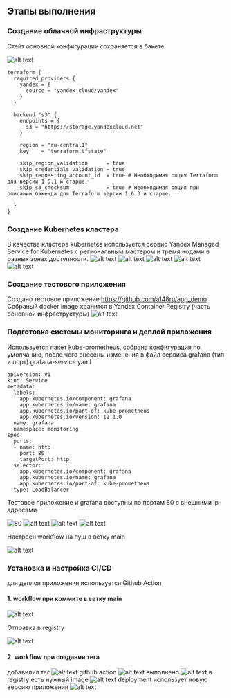 ## Этапы выполнения

### Создание облачной инфраструктуры

Стейт основной конфигурации сохраняется в бакете

![alt text](img/image.png)

```
terraform {
  required_providers {
    yandex = {
      source = "yandex-cloud/yandex"
    }
  }

  backend "s3" {
    endpoints = {
      s3 = "https://storage.yandexcloud.net"
    }

    region = "ru-central1"
    key    = "terraform.tfstate"

    skip_region_validation      = true
    skip_credentials_validation = true
    skip_requesting_account_id  = true # Необходимая опция Terraform для версии 1.6.1 и старше.
    skip_s3_checksum            = true # Необходимая опция при описании бэкенда для Terraform версии 1.6.3 и старше.

  }
}
```

### Создание Kubernetes кластера

В качестве кластера kubernetes используется сервис Yandex Managed Service for Kubernetes с региональным мастером и тремя нодами в разных зонах доступности.
![alt text](img/image-1.png)
![alt text](img/image-2.png)
![alt text](img/image-3.png)
![alt text](img/image-4.png)
![alt text](img/image-5.png)

### Создание тестового приложения

Создано тестовое приложение https://github.com/a148ru/app_demo
Собраный docker image хранится в Yandex Container Registry (часть основной инфраструктуры)
![alt text](img/image-6.png)

### Подготовка cистемы мониторинга и деплой приложения

Используется пакет kube-prometheus, собрана конфигурация по умолчанию, после чего внесены изменения в файл сервиса grafana (тип и порт)
grafana-service.yaml
```
apiVersion: v1
kind: Service
metadata:
  labels:
    app.kubernetes.io/component: grafana
    app.kubernetes.io/name: grafana
    app.kubernetes.io/part-of: kube-prometheus
    app.kubernetes.io/version: 12.1.0
  name: grafana
  namespace: monitoring
spec:
  ports:
  - name: http
    port: 80
    targetPort: http
  selector:
    app.kubernetes.io/component: grafana
    app.kubernetes.io/name: grafana
    app.kubernetes.io/part-of: kube-prometheus
  type: LoadBalancer
```
Тестовое приложение и grafana доступны по портам 80 с внешними ip-адресами

![80](image-7.png)
![alt text](img/image-10.png)
![alt text](img/image-8.png)
![alt text](img/image-9.png)

Настроен workflow на пуш в ветку main

![alt text](img/image-11.png)


### Установка и настройка CI/CD

для деплоя приложения используется Github Action

#### 1. workflow при коммите в ветку main

![alt text](img/image-12.png)

Отправка в registry

![alt text](img/image-13.png)

#### 2. workflow при создании тега
добавилил тег
![alt text](img/image-15.png)
github action
![alt text](img/image-14.png)
выполнено
![alt text](img/image-16.png)
в registry есть нужный image
![alt text](img/image-17.png)
deployment использует новую версию приложения 
![alt text](img/image-18.png)